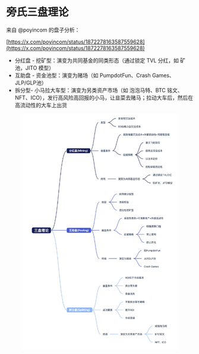 # 旁氏三盘理论

来自 @poyincom 的盘子分析：

[https://x.com/poyincom/status/1872278163587559628](https://x.com/poyincom/status/1872278163587559628)

* 分红盘 - 挖矿型：演变为共同基金的同类形态（通过锁定 TVL 分红，如 矿池，JITO 模型）
* 互助盘 - 资金池型：演变为赌场（如 PumpdotFun、Crash Games、JLP/GLP池）
* 拆分型- 小马拉大车型：演变为另类资产市场（如 泡泡马特、BTC 铭文、NFT、ICO），发行高风险高回报的小马，让韭菜去赌马；拉动大车后，然后在高流动性的大车上出货

<figure><img src="../.gitbook/assets/image (1) (1).png" alt=""><figcaption></figcaption></figure>

